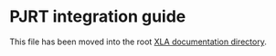 # PJRT integration guide

This file has been moved into the root
[XLA documentation directory](https://github.com/openxla/xla/blob/main/docs/pjrt_integration.md).
